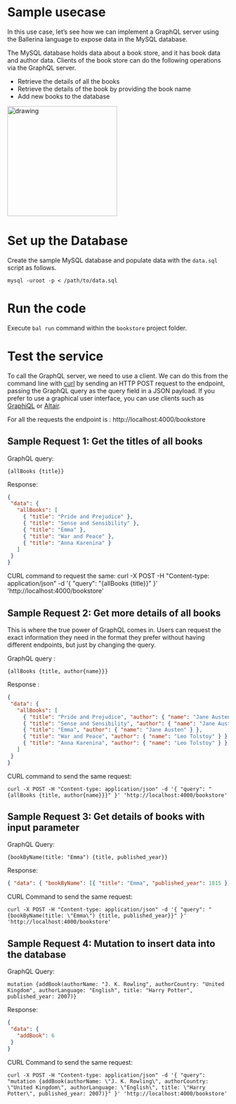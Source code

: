 # Sample usecase

In this use case, let’s see how we can implement a GraphQL server using the Ballerina language to expose data in the MySQL database. 

The MySQL database holds data about a book store, and it has book data and author data. Clients of the book store can do the following operations via the GraphQL server.
* Retrieve the details of all the books
* Retrieve the details of the book by providing the book name
* Add new books to the database

<img src="images/GraphQL_DB_Scenario.png" alt="drawing" width='250'/>

# Set up the Database

Create the sample MySQL database and  populate data with the `data.sql` script as follows.

```
mysql -uroot -p < /path/to/data.sql

```
# Run the code

Execute `bal run` command  within the `bookstore` project folder.

# Test the service

To call the GraphQL server, we need to use a client. We can do this from the command line with [curl](https://curl.se/) by sending an HTTP POST request to the endpoint, passing the GraphQL query as the query field in a JSON payload. If you prefer to use a graphical user interface, you can use clients such as [GraphiQL](https://github.com/graphql/graphiql) or [Altair](https://altair.sirmuel.design/#download).

For all the requests the endpoint is  : http://localhost:4000/bookstore

## Sample Request 1:  Get the titles of all books

GraphQL query: 
```
{allBooks {title}}
```

Response: 
```json
{
 "data": {
   "allBooks": [
     { "title": "Pride and Prejudice" },
     { "title": "Sense and Sensibility" },
     { "title": "Emma" },
     { "title": "War and Peace" },
     { "title": "Anna Karenina" }
   ]
 }
}
```
CURL command  to request the same:
curl -X POST -H "Content-type: application/json" -d '{ "query": "{allBooks {title}}" }' 'http://localhost:4000/bookstore'

## Sample Request 2:  Get more details of all books

This is where the true power of GraphQL comes in. Users can request the exact information they need in the format they prefer without having different endpoints, but just by changing the query.

GraphQL query : 
```
{allBooks {title, author{name}}}
```

Response :

```json
{
 "data": {
   "allBooks": [
     { "title": "Pride and Prejudice", "author": { "name": "Jane Austen" } },
     { "title": "Sense and Sensibility", "author": { "name": "Jane Austen" } },
     { "title": "Emma", "author": { "name": "Jane Austen" } },
     { "title": "War and Peace", "author": { "name": "Leo Tolstoy" } },
     { "title": "Anna Karenina", "author": { "name": "Leo Tolstoy" } }
   ]
 }
}
```

CURL command to send the same request:

```
curl -X POST -H "Content-type: application/json" -d '{ "query": " {allBooks {title, author{name}}}" }' 'http://localhost:4000/bookstore'
```

## Sample Request 3:  Get details of books with  input parameter  

GraphQL Query:  
```
{bookByName(title: "Emma") {title, published_year}}
```

Response:

```json
{ "data": { "bookByName": [{ "title": "Emma", "published_year": 1815 }] } }
```

CURL Command to send the same request:
```
curl -X POST -H "Content-type: application/json" -d '{ "query": "{bookByName(title: \"Emma\") {title, published_year}}" }' 'http://localhost:4000/bookstore'
```

## Sample Request 4: Mutation to insert data into the database

GraphQL Query:
```
mutation {addBook(authorName: "J. K. Rowling", authorCountry: "United Kingdom", authorLanguage: "English", title: "Harry Potter", published_year: 2007)}
```
Response:

```json
{
 "data": {
   "addBook": 6
 }
}
```

CURL Command to send the same request:
```
curl -X POST -H "Content-type: application/json" -d '{ "query": "mutation {addBook(authorName: \"J. K. Rowling\", authorCountry: \"United Kingdom\", authorLanguage: \"English\", title: \"Harry Potter\", published_year: 2007)}" }' 'http://localhost:4000/bookstore'
```
